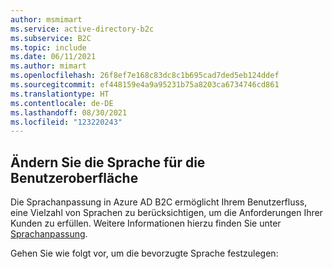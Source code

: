 ```yaml
---
author: msmimart
ms.service: active-directory-b2c
ms.subservice: B2C
ms.topic: include
ms.date: 06/11/2021
ms.author: mimart
ms.openlocfilehash: 26f8ef7e168c83dc8c1b695cad7ded5eb124ddef
ms.sourcegitcommit: ef448159e4a9a95231b75a8203ca6734746cd861
ms.translationtype: HT
ms.contentlocale: de-DE
ms.lasthandoff: 08/30/2021
ms.locfileid: "123220243"
---
```

## <a name="specify-the-ui-language"></a>Ändern Sie die Sprache für die Benutzeroberfläche

Die Sprachanpassung in Azure AD B2C ermöglicht Ihrem Benutzerfluss, eine Vielzahl von Sprachen zu berücksichtigen, um die Anforderungen Ihrer Kunden zu erfüllen. Weitere Informationen hierzu finden Sie unter [Sprachanpassung](../articles/active-directory-b2c/language-customization.md).

Gehen Sie wie folgt vor, um die bevorzugte Sprache festzulegen:
